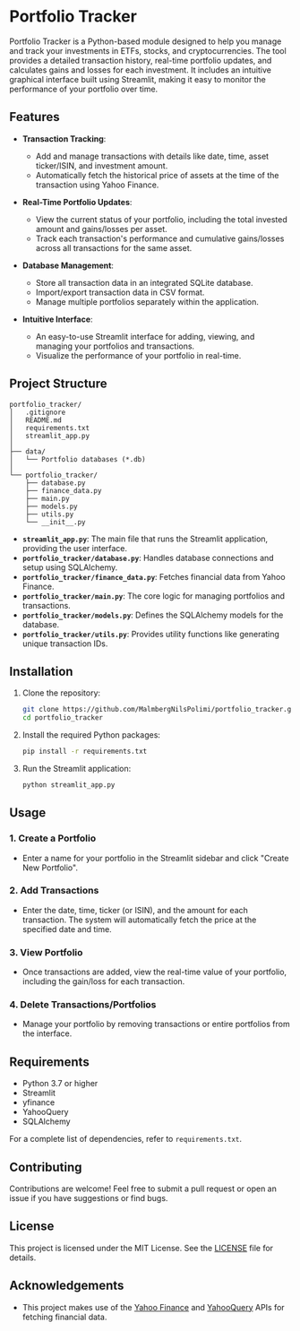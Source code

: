 # Portfolio Tracker

Portfolio Tracker is a Python-based module designed to help you manage and track your investments in ETFs, stocks, and cryptocurrencies. The tool provides a detailed transaction history, real-time portfolio updates, and calculates gains and losses for each investment. It includes an intuitive graphical interface built using Streamlit, making it easy to monitor the performance of your portfolio over time.

## Features

- **Transaction Tracking**: 
  - Add and manage transactions with details like date, time, asset ticker/ISIN, and investment amount.
  - Automatically fetch the historical price of assets at the time of the transaction using Yahoo Finance.
  
- **Real-Time Portfolio Updates**: 
  - View the current status of your portfolio, including the total invested amount and gains/losses per asset.
  - Track each transaction's performance and cumulative gains/losses across all transactions for the same asset.

- **Database Management**: 
  - Store all transaction data in an integrated SQLite database.
  - Import/export transaction data in CSV format.
  - Manage multiple portfolios separately within the application.

- **Intuitive Interface**:
  - An easy-to-use Streamlit interface for adding, viewing, and managing your portfolios and transactions.
  - Visualize the performance of your portfolio in real-time.

## Project Structure

```
portfolio_tracker/
│   .gitignore
│   README.md
│   requirements.txt
│   streamlit_app.py
│
├── data/
│   └── Portfolio databases (*.db)
│
└── portfolio_tracker/
    ├── database.py
    ├── finance_data.py
    ├── main.py
    ├── models.py
    ├── utils.py
    └── __init__.py
```

- **`streamlit_app.py`**: The main file that runs the Streamlit application, providing the user interface.
- **`portfolio_tracker/database.py`**: Handles database connections and setup using SQLAlchemy.
- **`portfolio_tracker/finance_data.py`**: Fetches financial data from Yahoo Finance.
- **`portfolio_tracker/main.py`**: The core logic for managing portfolios and transactions.
- **`portfolio_tracker/models.py`**: Defines the SQLAlchemy models for the database.
- **`portfolio_tracker/utils.py`**: Provides utility functions like generating unique transaction IDs.

## Installation

1. Clone the repository:

   ```bash
   git clone https://github.com/MalmbergNilsPolimi/portfolio_tracker.git
   cd portfolio_tracker
   ```

2. Install the required Python packages:

   ```bash
   pip install -r requirements.txt
   ```

3. Run the Streamlit application:

   ```bash
   python streamlit_app.py
   ```

## Usage

### 1. Create a Portfolio
- Enter a name for your portfolio in the Streamlit sidebar and click "Create New Portfolio".
  
### 2. Add Transactions
- Enter the date, time, ticker (or ISIN), and the amount for each transaction. The system will automatically fetch the price at the specified date and time.

### 3. View Portfolio
- Once transactions are added, view the real-time value of your portfolio, including the gain/loss for each transaction.

### 4. Delete Transactions/Portfolios
- Manage your portfolio by removing transactions or entire portfolios from the interface.

## Requirements

- Python 3.7 or higher
- Streamlit
- yfinance
- YahooQuery
- SQLAlchemy

For a complete list of dependencies, refer to `requirements.txt`.

## Contributing

Contributions are welcome! Feel free to submit a pull request or open an issue if you have suggestions or find bugs.

## License

This project is licensed under the MIT License. See the [LICENSE](LICENSE) file for details.

## Acknowledgements

- This project makes use of the [Yahoo Finance](https://pypi.org/project/yfinance/) and [YahooQuery](https://pypi.org/project/yahooquery/) APIs for fetching financial data.